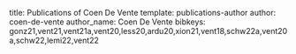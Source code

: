 title: Publications of Coen De Vente
template: publications-author
author: coen-de-vente
author_name: Coen De Vente
bibkeys: gonz21,vent21,vent21a,vent20,less20,ardu20,xion21,vent18,schw22a,vent20a,schw22,lemi22,vent22